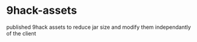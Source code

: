 # 9hack-assets

published 9hack assets to reduce jar size and modify them independantly of the client
